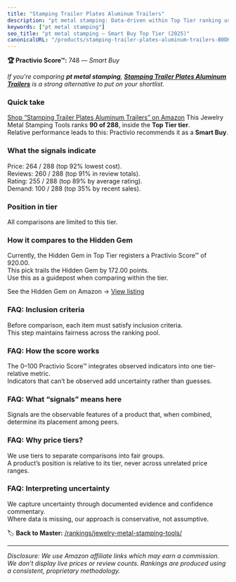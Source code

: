 ```yaml
---
title: "Stamping Trailer Plates Aluminum Trailers"
description: "pt metal stamping: Data-driven within Top Tier ranking using the Practivio Score™. Positioned by quality, value, demand, findability, momentum."
keywords: ["pt metal stamping"]
seo_title: "pt metal stamping — Smart Buy Top Tier (2025)"
canonicalURL: "/products/stamping-trailer-plates-aluminum-trailers-B0DKDVVLDG/"
---
```


**🏆 Practivio Score™:** 748 — _Smart Buy_


*If you're comparing **pt metal stamping**, **[Stamping Trailer Plates Aluminum Trailers](https://www.amazon.com/dp/B0DKDVVLDG?tag=practivio-20)** is a strong alternative to put on your shortlist.*
### Quick take
[Shop “Stamping Trailer Plates Aluminum Trailers” on Amazon](https://www.amazon.com/dp/B0DKDVVLDG?tag=practivio-20)
This Jewelry Metal Stamping Tools ranks **90 of 288**, inside the **Top Tier tier**.  
Relative performance leads to this: Practivio recommends it as a **Smart Buy**.

### What the signals indicate
Price: 264 / 288 (top 92% lowest cost).  
Reviews: 260 / 288 (top 91% in review totals).  
Rating: 255 / 288 (top 89% by average rating).  
Demand: 100 / 288 (top 35% by recent sales).

### Position in tier
All comparisons are limited to this tier.

### How it compares to the Hidden Gem
Currently, the Hidden Gem in Top Tier registers a Practivio Score™ of 920.00.  
This pick trails the Hidden Gem by 172.00 points.  
Use this as a guidepost when comparing within the tier.  

See the Hidden Gem on Amazon → [View listing](https://www.amazon.com/dp/B079Y5GDPY?tag=practivio-20)

### FAQ: Inclusion criteria
Before comparison, each item must satisfy inclusion criteria.  
This step maintains fairness across the ranking pool.

### FAQ: How the score works
The 0–100 Practivio Score™ integrates observed indicators into one tier-relative metric.  
Indicators that can’t be observed add uncertainty rather than guesses.

### FAQ: What “signals” means here
Signals are the observable features of a product that, when combined, determine its placement among peers.

### FAQ: Why price tiers?
We use tiers to separate comparisons into fair groups.  
A product’s position is relative to its tier, never across unrelated price ranges.

### FAQ: Interpreting uncertainty
We capture uncertainty through documented evidence and confidence commentary.  
Where data is missing, our approach is conservative, not assumptive.


🏷️ **Back to Master:** [/rankings/jewelry-metal-stamping-tools/](/rankings/jewelry-metal-stamping-tools/)

---
_Disclosure: We use Amazon affiliate links which may earn a commission. We don’t display live prices or review counts. Rankings are produced using a consistent, proprietary methodology._
